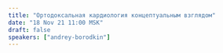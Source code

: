 ```yaml
---
title: "Ортодоксальная кардиология концептуальным взглядом"
date: "18 Nov 21 11:00 MSK"
draft: false
speakers: ["andrey-borodkin"]
---
```

